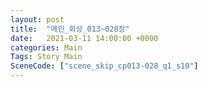 ```yaml
---
layout: post
title:  "메인_회상_013~028장"
date:   2021-03-11 14:00:00 +0000
categories: Main
Tags: Story Main
SceneCode: ["scene_skip_cp013-028_q1_s10"]
---
```

